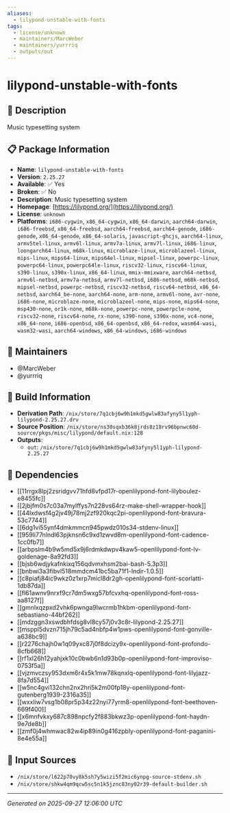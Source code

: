 ```yaml
---
aliases:
  - lilypond-unstable-with-fonts
tags:
  - license/unknown
  - maintainers/MarcWeber
  - maintainers/yurrriq
  - outputs/out
---
```


# lilypond-unstable-with-fonts

## 📝 Description

Music typesetting system

## 📋 Package Information

- **Name**: `lilypond-unstable-with-fonts`
- **Version**: `2.25.27`
- **Available**: ✅ Yes
- **Broken**: ✅ No
- **Description**: Music typesetting system
- **Homepage**: [https://lilypond.org/](https://lilypond.org/)
- **License**: `unknown`
- **Platforms**: `i686-cygwin`, `x86_64-cygwin`, `x86_64-darwin`, `aarch64-darwin`, `i686-freebsd`, `x86_64-freebsd`, `aarch64-freebsd`, `aarch64-genode`, `i686-genode`, `x86_64-genode`, `x86_64-solaris`, `javascript-ghcjs`, `aarch64-linux`, `armv5tel-linux`, `armv6l-linux`, `armv7a-linux`, `armv7l-linux`, `i686-linux`, `loongarch64-linux`, `m68k-linux`, `microblaze-linux`, `microblazeel-linux`, `mips-linux`, `mips64-linux`, `mips64el-linux`, `mipsel-linux`, `powerpc-linux`, `powerpc64-linux`, `powerpc64le-linux`, `riscv32-linux`, `riscv64-linux`, `s390-linux`, `s390x-linux`, `x86_64-linux`, `mmix-mmixware`, `aarch64-netbsd`, `armv6l-netbsd`, `armv7a-netbsd`, `armv7l-netbsd`, `i686-netbsd`, `m68k-netbsd`, `mipsel-netbsd`, `powerpc-netbsd`, `riscv32-netbsd`, `riscv64-netbsd`, `x86_64-netbsd`, `aarch64_be-none`, `aarch64-none`, `arm-none`, `armv6l-none`, `avr-none`, `i686-none`, `microblaze-none`, `microblazeel-none`, `mips-none`, `mips64-none`, `msp430-none`, `or1k-none`, `m68k-none`, `powerpc-none`, `powerpcle-none`, `riscv32-none`, `riscv64-none`, `rx-none`, `s390-none`, `s390x-none`, `vc4-none`, `x86_64-none`, `i686-openbsd`, `x86_64-openbsd`, `x86_64-redox`, `wasm64-wasi`, `wasm32-wasi`, `aarch64-windows`, `x86_64-windows`, `i686-windows`
## 👥 Maintainers

- @MarcWeber
- @yurrriq


## 🔧 Build Information

- **Derivation Path**: `/nix/store/7q1cbj6w9h1mkd5gwlw83afyny5l1yph-lilypond-2.25.27.drv`
- **Source Position**: `/nix/store/ns30sqxb36k8jrds8z18rv96bpnwc60d-source/pkgs/misc/lilypond/default.nix:128`
- **Outputs**:
  - `out`:  `/nix/store/7q1cbj6w9h1mkd5gwlw83afyny5l1yph-lilypond-2.25.27`

## 🔗 Dependencies

- [[11rrgx8lpj2zsridgvv71hfd8vfpd17r-openlilypond-font-lilyboulez-e8455fc]]
- [[2jbjfm0s7c03a7mylffys7n228vs64rz-make-shell-wrapper-hook]]
- [[44lxdwsf4g2jv49j78mj2zf920kqc2pi-openlilypond-font-bravura-53c7744]]
- [[6dg1vi55ynf4dmkmmcn945pwdz010s34-stdenv-linux]]
- [[959li77nlndl63pjknsn6c9xd1zwvd8m-openlilypond-font-cadence-1cc0fb7]]
- [[arbpslm4b9w5md5x9j6rdmkdwpv4kaw5-openlilypond-font-lv-goldenage-8a92fd3]]
- [[bjsb6wdjykafnkixq156qdvmxhsm2bai-bash-5.3p3]]
- [[bnbwi3a3fibvl518mmdcm41bc5ba71f1-lndir-1.0.5]]
- [[c8piafj84ic9wkz0z1xrp7micl8dr2gh-openlilypond-font-scorlatti-1db87da]]
- [[fl61awnv9nrxf9cr7dm5wxg57bfcvxhq-openlilypond-font-ross-aa8127f]]
- [[gmnlxqzpxd2vhk6pwnga9lwcrmb1hkbm-openlilypond-font-sebastiano-44bf262]]
- [[mdzggn3xswdbhfdsg8vl8cy57j0v3c8r-lilypond-2.25.27]]
- [[msppl5dvzn715jh79c5ad4nbfp4w1pws-openlilypond-font-gonville-a638bc9]]
- [[r2276chajh0w1q09yxc87j0f8dcizy9x-openlilypond-font-profondo-8cfb668]]
- [[rf1xl26h12yahjxk10c0bwb6n1d93b0p-openlilypond-font-improviso-0753f5a]]
- [[vjzmvczsy953dxm6r4x5k1mw78kqnxlq-openlilypond-font-lilyjazz-8fa7d554]]
- [[w5nc4gvi132chn2nx2hri5k2m00fp18y-openlilypond-font-gutenberg1939-2316a35]]
- [[wxxliw7vsg1b08pr5p34z22nyi77yrm8-openlilypond-font-beethoven-669f400]]
- [[x6mnfvkxy687c898npcfy2f883bkwz3p-openlilypond-font-haydn-9e7de8b]]
- [[zmf0j4whmwac82w4ip89in0g416zpbly-openlilypond-font-paganini-8e4e55a]]

## 📁 Input Sources

- `/nix/store/l622p70vy8k5sh7y5wizi5f2mic6ynpg-source-stdenv.sh`
- `/nix/store/shkw4qm9qcw5sc5n1k5jznc83ny02r39-default-builder.sh`

---
*Generated on 2025-09-27 12:06:00 UTC*
